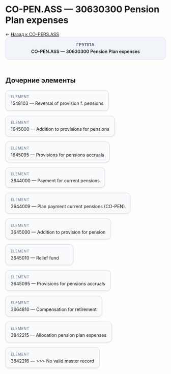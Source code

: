 # CO-PEN.ASS — 30630300 Pension Plan expenses
<p class="cc-breadcrumb">← <a href='../../level_02/CO-PERS.ASS/'>Назад к CO-PERS.ASS</a></p>
<style>
.cc-container { display: flex; flex-direction: column; gap: 1.5rem; }
.cc-breadcrumb { margin: 0; }
.cc-parent { padding: 1rem 1.25rem; border-radius: 12px; background: #f1f5f9; border: 1px solid #d8dee9; text-align: center; font-weight: 600; }
.cc-parent .cc-tag { font-size: 0.8rem; text-transform: uppercase; color: #475569; letter-spacing: 0.06em; }
.cc-children { display: flex; flex-wrap: wrap; gap: 1rem; }
.cc-tile { display: block; min-width: 180px; padding: 0.85rem 1rem; border-radius: 12px; border: 1px solid #d1d5db; background: #ffffff; box-shadow: 0 2px 4px rgba(15, 23, 42, 0.08); transition: transform 0.1s ease, box-shadow 0.1s ease; color: inherit; text-decoration: none; }
.cc-tile:hover { transform: translateY(-2px); box-shadow: 0 6px 12px rgba(15, 23, 42, 0.15); }
.cc-tile-leaf { background: #f8fafc; }
.cc-tag { font-size: 0.7rem; color: #64748b; text-transform: uppercase; letter-spacing: 0.08em; margin-bottom: 0.3rem; }
</style>
<div class='cc-container'>
  <div class='cc-parent'>
    <div class='cc-tag'>Группа</div>
    <div>CO-PEN.ASS — 30630300 Pension Plan expenses</div>
  </div>
  <div>
    <h2>Дочерние элементы</h2>
<div class='cc-children'><div class='cc-tile cc-tile-leaf'><div class='cc-tag'>ELEMENT</div><div>1548103 — Reversal of provision f. pensions</div></div><div class='cc-tile cc-tile-leaf'><div class='cc-tag'>ELEMENT</div><div>1645000 — Addition to provisions for pensions</div></div><div class='cc-tile cc-tile-leaf'><div class='cc-tag'>ELEMENT</div><div>1645095 — Provisions for pensions accruals</div></div><div class='cc-tile cc-tile-leaf'><div class='cc-tag'>ELEMENT</div><div>3644000 — Payment for current pensions</div></div><div class='cc-tile cc-tile-leaf'><div class='cc-tag'>ELEMENT</div><div>3644009 — Plan payment current pensions (CO-PEN)</div></div><div class='cc-tile cc-tile-leaf'><div class='cc-tag'>ELEMENT</div><div>3645000 — Addition to provision for pension</div></div><div class='cc-tile cc-tile-leaf'><div class='cc-tag'>ELEMENT</div><div>3645010 — Relief fund</div></div><div class='cc-tile cc-tile-leaf'><div class='cc-tag'>ELEMENT</div><div>3645095 — Provisions for pensions accruals</div></div><div class='cc-tile cc-tile-leaf'><div class='cc-tag'>ELEMENT</div><div>3664810 — Compensation for retirement</div></div><div class='cc-tile cc-tile-leaf'><div class='cc-tag'>ELEMENT</div><div>3842215 — Allocation pension plan expenses</div></div><div class='cc-tile cc-tile-leaf'><div class='cc-tag'>ELEMENT</div><div>3842216 — &gt;&gt;&gt; No valid master record</div></div></div>
  </div>
</div>
